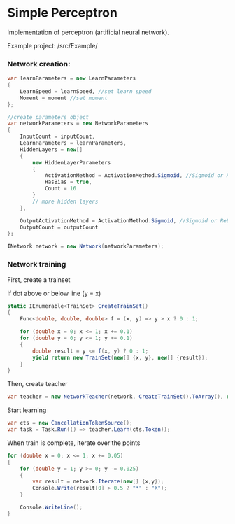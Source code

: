 # Simple Perceptron

Implementation of perceptron (artificial neural network).

Example project: /src/Example/

### Network creation:

```C#
var learnParameters = new LearnParameters
{
    LearnSpeed = learnSpeed, //set learn speed
    Moment = moment //set moment
};

//create parameters object
var networkParameters = new NetworkParameters
{
    InputCount = inputCount,
    LearnParameters = learnParameters,
    HiddenLayers = new[]
    {
        new HiddenLayerParameters
        {
            ActivationMethod = ActivationMethod.Sigmoid, //Sigmoid or ReLU
            HasBias = true,
            Count = 16
        }
        // more hidden layers
    },

    OutputActivationMethod = ActivationMethod.Sigmoid, //Sigmoid or ReLU
    OutputCount = outputCount
};

INetwork network = new Network(networkParameters);
```

### Network training

First, create a trainset

If dot above or below line (y = x)
```C#
static IEnumerable<TrainSet> CreateTrainSet()
{
    Func<double, double, double> f = (x, y) => y > x ? 0 : 1;

    for (double x = 0; x <= 1; x += 0.1)
    for (double y = 0; y <= 1; y += 0.1)
    {
        double result = y <= f(x, y) ? 0 : 1;
        yield return new TrainSet(new[] {x, y}, new[] {result});
    }
}
```

Then, create teacher
```C#
var teacher = new NetworkTeacher(network, CreateTrainSet().ToArray(), new TeacherParameters{});
```

Start learning
```C#
var cts = new CancellationTokenSource();
var task = Task.Run(() => teacher.Learn(cts.Token));
```

When train is complete, iterate over the points 

```C#
for (double x = 0; x <= 1; x += 0.05)
{
    for (double y = 1; y >= 0; y -= 0.025)
    {
        var result = network.Iterate(new[] {x,y});
        Console.Write(result[0] > 0.5 ? "*" : "X");
    }

    Console.WriteLine();
}
```
